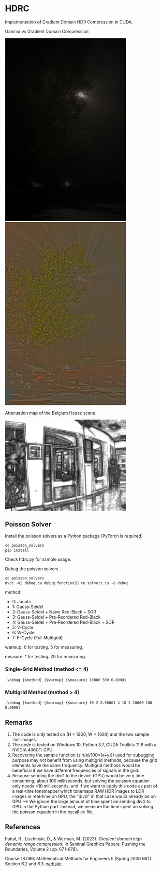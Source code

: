 # HDRC
Implementation of Gradient Domain HDR Compression in CUDA.

Gamma vs Gradient Domain Compression

<img src="output/bigFogMap_ldr_gamma.png" width="400"/>  <img src="output/7_bigFogMap_ldr_norm.png" width="400"/>

Attenuation map of the Belgium House scene.

<img src="./output/belgium_attenuation.png" alt="belgium_attenuation" width="400">

## Poisson Solver
Install the poisson solvers as a Python package (PyTorch is required)
```
cd poisson_solvers
pip install .
```
Check hdrc.py for sample usage.

Debug the poisson solvers
```
cd poisson_solvers
nvcc -O2 debug.cu debug_function2D.cu solvers.cu -o debug
```
method:
- 0: Jacobi
- 1: Gauss-Seidel
- 2: Gauss-Seidel + Naive Red-Black + SOR
- 3: Gauss-Seidel + Pre-Reordered Red-Black
- 4: Gauss-Seidel + Pre-Reordered Red-Black + SOR
- 5: V-Cycle
- 6: W-Cycle
- 7: F-Cycle (Full Multigrid)

warmup: 0 for testing. 5 for measuring.

measure: 1 for testing. 20 for measuring.

### Single-Grid Method (method <= 4)
```
.\debug {$method} {$warmup} {$measure} 10000 500 0.00001
```

### Multigrid Method (method > 4)
```
.\debug {$method} {$warmup} {$measure} 10 2 0.00001 4 10 5 10000 100 0.00001
```

## Remarks
1. The code is only tested on (H = 1200, W = 1600) and the two sample .hdr images.
2. The code is tested on Windows 10, Python 3.7, CUDA Toolkits 11.8 with a NVIDIA 4060Ti GPU.
3. Recovering the sample function (sin(pi/100*(x+y))) used for dubugging purpose may not benefit from using multigrid methods, because the grid elements have the same frequency. Multigrid methods would be beneficial if we have different frequencies of signals in the grid.
4. Because sending the divG to the device (GPU) would be very time consuming, about 100 milliseconds, but solving the poisson equation only needs <10 milliseconds, and if we want to apply this code as part of a real-time tonemapper which tonemaps RAW HDR images to LDR images in real-time on GPU, the "divG" in that case would already be on GPU --> We ignore the large amount of time spent on sending divG to GPU in the Python part. Instead, we measure the time spent on solving the poisson equation in the pycall.cu file.

## References
Fattal, R., Lischinski, D., & Werman, M. (2023). _Gradient domain high dynamic range compression._ In Seminal Graphics Papers: Pushing the Boundaries, Volume 2 (pp. 671-678).

Course 18.086: Mathematical Methods for Engineers II (Spring 2006 MIT). Section 6.2 and 6.3. [website](https://math.mit.edu/classes/18.086/2006/).